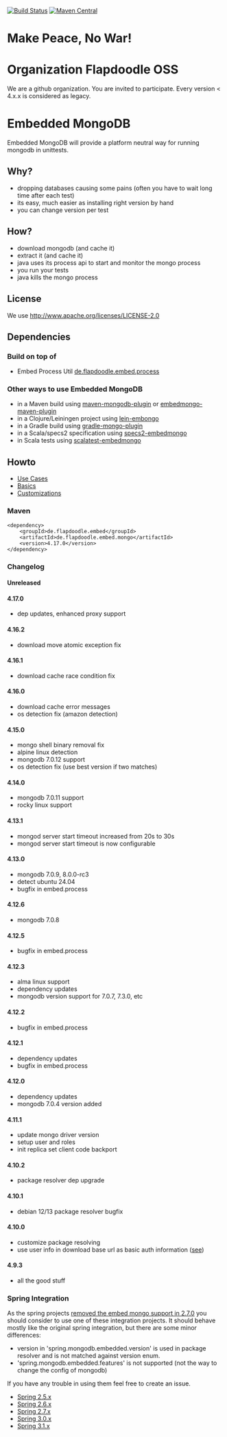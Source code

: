 [![Build Status](https://travis-ci.org/flapdoodle-oss/de.flapdoodle.embed.mongo.svg?branch=embed-mongo-4.x)](https://travis-ci.org/flapdoodle-oss/de.flapdoodle.embed.mongo)
[![Maven Central](https://img.shields.io/maven-central/v/de.flapdoodle.embed/de.flapdoodle.embed.mongo.svg)](https://maven-badges.herokuapp.com/maven-central/de.flapdoodle.embed/de.flapdoodle.embed.mongo)

# Make Peace, No War!

# Organization Flapdoodle OSS

We are a github organization. You are invited to participate. Every version < 4.x.x is considered as legacy.

# Embedded MongoDB

Embedded MongoDB will provide a platform neutral way for running mongodb in unittests.

## Why?

- dropping databases causing some pains (often you have to wait long time after each test)
- its easy, much easier as installing right version by hand
- you can change version per test

## How?

- download mongodb (and cache it)
- extract it (and cache it)
- java uses its process api to start and monitor the mongo process
- you run your tests
- java kills the mongo process


## License

We use http://www.apache.org/licenses/LICENSE-2.0

## Dependencies

### Build on top of

- Embed Process Util [de.flapdoodle.embed.process](https://github.com/flapdoodle-oss/de.flapdoodle.embed.process)

### Other ways to use Embedded MongoDB

- in a Maven build using [maven-mongodb-plugin](https://github.com/Syncleus/maven-mongodb-plugin) or [embedmongo-maven-plugin](https://github.com/joelittlejohn/embedmongo-maven-plugin)
- in a Clojure/Leiningen project using [lein-embongo](https://github.com/joelittlejohn/lein-embongo)
- in a Gradle build using [gradle-mongo-plugin](https://github.com/sourcemuse/GradleMongoPlugin)
- in a Scala/specs2 specification using [specs2-embedmongo](https://github.com/athieriot/specs2-embedmongo)
- in Scala tests using [scalatest-embedmongo](https://github.com/SimplyScala/scalatest-embedmongo)

## Howto
                    
- [Use Cases](docs/UseCases.md)
- [Basics](docs/Howto.md)
- [Customizations](docs/Customizations.md)

### Maven

	<dependency>
		<groupId>de.flapdoodle.embed</groupId>
		<artifactId>de.flapdoodle.embed.mongo</artifactId>
		<version>4.17.0</version>
	</dependency>

### Changelog

#### Unreleased

#### 4.17.0

- dep updates, enhanced proxy support

#### 4.16.2

- download move atomic exception fix

#### 4.16.1

- download cache race condition fix

#### 4.16.0

- download cache error messages
- os detection fix (amazon detection)

#### 4.15.0

- mongo shell binary removal fix
- alpine linux detection
- mongodb 7.0.12 support
- os detection fix (use best version if two matches)

#### 4.14.0

- mongodb 7.0.11 support
- rocky linux support

#### 4.13.1

- mongod server start timeout increased from 20s to 30s
- mongod server start timeout is now configurable

#### 4.13.0

- mongodb 7.0.9, 8.0.0-rc3
- detect ubuntu 24.04
- bugfix in embed.process

#### 4.12.6

- mongodb 7.0.8

#### 4.12.5

- bugfix in embed.process

#### 4.12.3

- alma linux support
- dependency updates
- mongodb version support for 7.0.7, 7.3.0, etc

#### 4.12.2

- bugfix in embed.process

#### 4.12.1

- dependency updates
- bugfix in embed.process

#### 4.12.0

- dependency updates
- mongodb 7.0.4 version added

#### 4.11.1

- update mongo driver version
- setup user and roles
- init replica set client code backport

#### 4.10.2

- package resolver dep upgrade

#### 4.10.1

- debian 12/13 package resolver bugfix

#### 4.10.0

- customize package resolving
- use user info in download base url as basic auth information ([see](docs/Customizations.md#customize-download-url))

#### 4.9.3

- all the good stuff

### Spring Integration

As the spring projects
[removed the embed mongo support in 2.7.0](https://github.com/spring-projects/spring-boot/wiki/Spring-Boot-2.7-Release-Notes#springmongodbembeddedfeatures-configuration-property-removed)
you should consider to use one of these integration projects.
It should behave mostly like the original spring integration, but there are some minor differences:
- version in 'spring.mongodb.embedded.version' is used in package resolver and is not matched against version enum.
- 'spring.mongodb.embedded.features' is not supported (not the way to change the config of mongodb)

If you have any trouble in using them feel free to create an issue.

- [Spring 2.5.x](https://github.com/flapdoodle-oss/de.flapdoodle.embed.mongo.spring/tree/spring-2.5.x)
- [Spring 2.6.x](https://github.com/flapdoodle-oss/de.flapdoodle.embed.mongo.spring/tree/spring-2.6.x)
- [Spring 2.7.x](https://github.com/flapdoodle-oss/de.flapdoodle.embed.mongo.spring/tree/spring-2.7.x)
- [Spring 3.0.x](https://github.com/flapdoodle-oss/de.flapdoodle.embed.mongo.spring/tree/spring-3.0.x)
- [Spring 3.1.x](https://github.com/flapdoodle-oss/de.flapdoodle.embed.mongo.spring/tree/spring-3.1.x)

